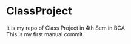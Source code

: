 # ClassProject
It is my repo of Class Project in 4th Sem in BCA <br>
This is my first manual commit.
